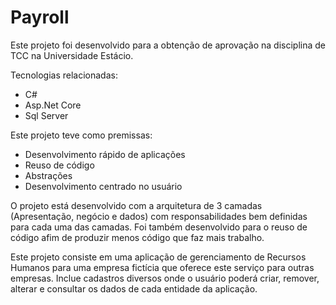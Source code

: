 # Payroll

Este projeto foi desenvolvido para a obtenção de aprovação na disciplina de TCC na Universidade Estácio.

Tecnologias relacionadas:
<ul>
  <li> C# </li>
  <li> Asp.Net Core </li>
  <li> Sql Server </li>  
</ul>

Este projeto teve como premissas:
<ul>
  <li> Desenvolvimento rápido de aplicações </li>
  <li> Reuso de código </li>
  <li> Abstrações </li>  
  <li> Desenvolvimento centrado no usuário </li>  
</ul>

O projeto está desenvolvido com a arquitetura de 3 camadas (Apresentação, negócio e dados) com responsabilidades bem definidas para cada uma das camadas. Foi também desenvolvido para o reuso de código afim de produzir menos código que faz mais trabalho.

Este projeto consiste em uma aplicação de gerenciamento de Recursos Humanos para uma empresa fictícia que oferece este serviço para outras empresas. Inclue cadastros diversos onde o usuário poderá criar, remover, alterar e consultar os dados de cada entidade da aplicação.
